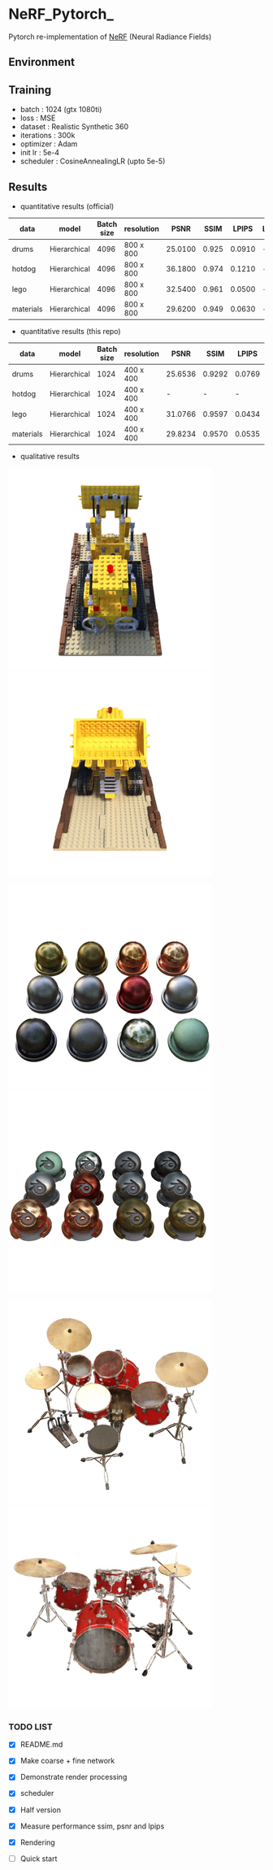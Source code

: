 # NeRF_Pytorch_

Pytorch re-implementation of [NeRF](http://www.matthewtancik.com/nerf) (Neural Radiance Fields)

## Environment

## Training

- batch : 1024 (gtx 1080ti)
- loss : MSE
- dataset : Realistic Synthetic 360
- iterations : 300k
- optimizer : Adam
- init lr : 5e-4
- scheduler : CosineAnnealingLR (upto 5e-5)


## Results

- quantitative results (official)

| data          |  model             | Batch size     | resolution |  PSNR   |  SSIM  | LPIPS  |   Loss   | 
|---------------|--------------------|----------------|------------|---------|--------|--------|----------|
| drums         | Hierarchical       | 4096           | 800 x 800  | 25.0100 | 0.925  | 0.0910 | -        |
| hotdog        | Hierarchical       | 4096           | 800 x 800  | 36.1800 | 0.974  | 0.1210 | -        |
| lego          | Hierarchical       | 4096           | 800 x 800  | 32.5400 | 0.961  | 0.0500 | -        |
| materials     | Hierarchical       | 4096           | 800 x 800  | 29.6200 | 0.949  | 0.0630 | -        |

- quantitative results (this repo)

| data          | model              | Batch size     | resolution |  PSNR   |  SSIM  | LPIPS  |   Loss   | 
|---------------|--------------------|----------------|------------|---------|--------|--------|----------|
| drums         | Hierarchical       | 1024           | 400 x 400  | 25.6536 | 0.9292 | 0.0769 | 0.002917 |
| hotdog        | Hierarchical       | 1024           | 400 x 400  | - | - | - | - |
| lego          | Hierarchical       | 1024           | 400 x 400  | 31.0766 | 0.9597 | 0.0434 | 0.000817 |
| materials     | Hierarchical       | 1024           | 400 x 400  | 29.8234 | 0.9570 | 0.0535 | 0.001700 |




- qualitative results

![](./figures/000.png)
![lego_gif](./figures/lego.gif)

![material_rgb](./figures/materials_000.png)
![material_gif](./figures/materials_rgb.gif)

![drums_rgb](./figures/drums_000.png)
![drums_gif](./figures/drums_rgb.gif)


### TODO LIST

- [x] README.md
- [x] Make coarse + fine network 
- [x] Demonstrate render processing
- [x] scheduler
- [x] Half version 
- [x] Measure performance ssim, psnr and lpips
- [x] Rendering
- [ ] Quick start 



